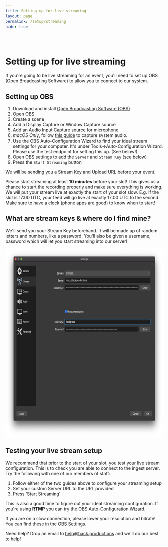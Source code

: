 ```yaml
---
title: Setting up for live streaming
layout: page
permalink: /setup/streaming
hide: true
---
```

<br>

# Setting up for live streaming

If you're going to be live streaming for an event, you'll need to set up OBS (Open Broadcasting Software) to allow you to connect to our system.

## Setting up OBS

1. Download and install [Open Broadcasting Software (OBS)](https://obsproject.com/)
2. Open OBS
3. Create a scene
4. Add a Display Capture or Window Capture source
5. Add an Audio Input Capture source for microphone
6. _macOS Only_, follow [this guide](https://obsproject.com/forum/resources/os-x-capture-audio-with-ishowu-audio-capture.505/) to capture system audio.
7. Use the OBS Auto-Configuration Wizard to find your ideal stream settings for your computer. It's under Tools->Auto-Configuration Wizard. Please use the test endpoint for setting this up. (See below!)
8. Open OBS settings to add the `Server` and `Stream Key` (see below)
9. Press the `Start Streaming` button

We will be sending you a Stream Key and Upload URL before your event.

Please start streaming at least **10 minutes** before your slot! This gives us a chance to start the recording properly and make sure everything is working. We will put your stream live at exactly the start of your slot slow. E.g. If the slot is 17:00 UTC, your feed will go live at exactly 17:00 UTC to the second. Make sure to have a clock (phone apps are good) to know when to start!


## What are stream keys & where do I find mine?

We'll send you your Stream Key beforehand. It will be made up of random letters and numbers, like a password. You'll also be given a username, password which will let you start streaming into our server!

<img src="/assets/img/setup/rtmp.png" height="600">

## Testing your live stream setup

We recommend that prior to the start of your slot, you test your live stream configuration. This is to check you are able to connect to the ingest server. Try the following with one of our members of staff:

  1. Follow either of the two guides above to configure your streaming setup
  2. Set your custom Server URL to the URL provided
  3. Press 'Start Streaming'
   
<!-- 
  4. Go to [https://geosmin.hack.productions/test](https://geosmin.hack.productions/test)
  5. Confirm that the video and audio you are expecting to be streamed is replayed in your browser -->

This is also a good time to figure out your ideal streaming configuration. If you're using **RTMP** you can try the [OBS Auto-Configuration Wizard](https://obsproject.com/wiki/OBS-Studio-Quickstart).

If you are on a slow connection, please lower your resolution and bitrate! You can find these in the [OBS Settings](https://obsproject.com/wiki/OBS-Studio-Quickstart).

Need help? Drop an email to [help@hack.productions](mailto:help@hack.productions) and we'll do our best to help!
